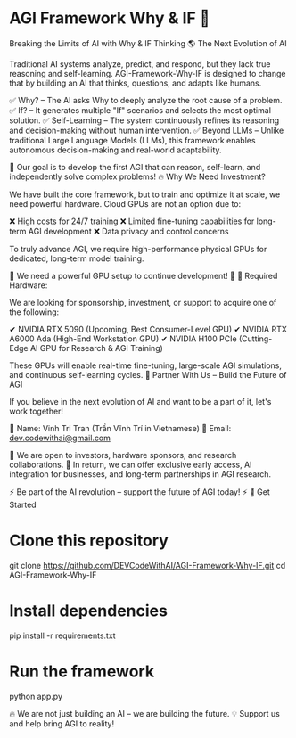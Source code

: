 # AGI Framework Why & IF 🚀
Breaking the Limits of AI with Why & IF Thinking
🌎 The Next Evolution of AI

Traditional AI systems analyze, predict, and respond, but they lack true reasoning and self-learning.
AGI-Framework-Why-IF is designed to change that by building an AI that thinks, questions, and adapts like humans.

✅ Why? – The AI asks Why to deeply analyze the root cause of a problem.
✅ If? – It generates multiple "If" scenarios and selects the most optimal solution.
✅ Self-Learning – The system continuously refines its reasoning and decision-making without human intervention.
✅ Beyond LLMs – Unlike traditional Large Language Models (LLMs), this framework enables autonomous decision-making and real-world adaptability.

🚀 Our goal is to develop the first AGI that can reason, self-learn, and independently solve complex problems!
🔥 Why We Need Investment?

We have built the core framework, but to train and optimize it at scale, we need powerful hardware.
Cloud GPUs are not an option due to:

❌ High costs for 24/7 training
❌ Limited fine-tuning capabilities for long-term AGI development
❌ Data privacy and control concerns

To truly advance AGI, we require high-performance physical GPUs for dedicated, long-term model training.

🚀 We need a powerful GPU setup to continue development! 🚀
🔧 Required Hardware:

We are looking for sponsorship, investment, or support to acquire one of the following:

✔ NVIDIA RTX 5090 (Upcoming, Best Consumer-Level GPU)
✔ NVIDIA RTX A6000 Ada (High-End Workstation GPU)
✔ NVIDIA H100 PCIe (Cutting-Edge AI GPU for Research & AGI Training)

These GPUs will enable real-time fine-tuning, large-scale AGI simulations, and continuous self-learning cycles.
📩 Partner With Us – Build the Future of AGI

If you believe in the next evolution of AI and want to be a part of it, let's work together!

📌 Name: Vinh Tri Tran (Trần Vĩnh Trí in Vietnamese)
📧 Email: dev.codewithai@gmail.com

🔹 We are open to investors, hardware sponsors, and research collaborations.
🔹 In return, we can offer exclusive early access, AI integration for businesses, and long-term partnerships in AGI research.

⚡ Be part of the AI revolution – support the future of AGI today! ⚡
📌 Get Started

# Clone this repository
git clone https://github.com/DEVCodeWithAI/AGI-Framework-Why-IF.git
cd AGI-Framework-Why-IF

# Install dependencies
pip install -r requirements.txt

# Run the framework
python app.py

🔥 We are not just building an AI – we are building the future.
💡 Support us and help bring AGI to reality!
